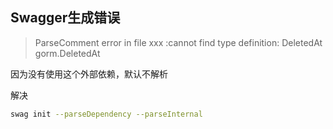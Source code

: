 

## Swagger生成错误 

> ParseComment error in file xxx :cannot find type definition: DeletedAt gorm.DeletedAt

因为没有使用这个外部依赖，默认不解析

解决
```bash
swag init --parseDependency --parseInternal
```